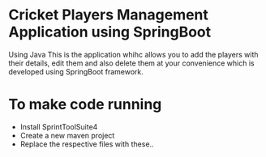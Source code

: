 # Cricket Players Management Application using SpringBoot
Using Java
  This is the application whihc allows you to add the players with their details, edit them and also delete them at your convenience which is developed using SpringBoot framework.

# To make code running
* Install SprintToolSuite4
* Create a new maven project
* Replace the respective files with these..
